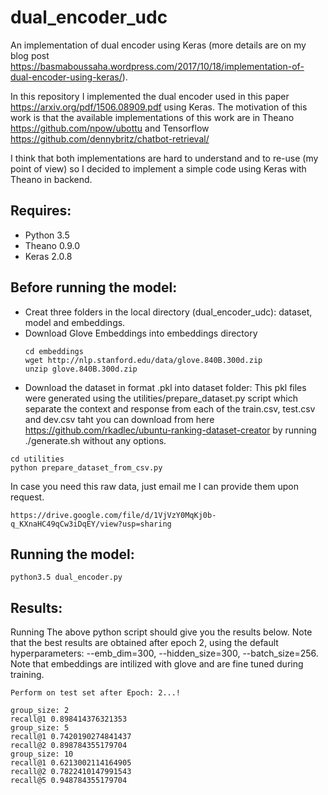 # dual_encoder_udc
An implementation of dual encoder using Keras (more details are on my blog post https://basmaboussaha.wordpress.com/2017/10/18/implementation-of-dual-encoder-using-keras/).

In this repository I implemented the dual encoder used in this paper https://arxiv.org/pdf/1506.08909.pdf using Keras. The motivation of this work is that the available implementations of this work are in Theano https://github.com/npow/ubottu and Tensorflow https://github.com/dennybritz/chatbot-retrieval/ 

I think that both implementations are hard to understand and to re-use (my point of view) so I decided to implement a simple code using Keras with Theano in backend.

## Requires:
* Python 3.5
* Theano 0.9.0
* Keras 2.0.8

## Before running the model:
* Creat three folders in the local directory (dual_encoder_udc): dataset, model and embeddings.
* Download Glove Embeddings into embeddings directory 
  ```
  cd embeddings
  wget http://nlp.stanford.edu/data/glove.840B.300d.zip
  unzip glove.840B.300d.zip
  ```
* Download the dataset in format .pkl into dataset folder: This pkl files were generated using the utilities/prepare_dataset.py script which separate the context and response from each of the train.csv, test.csv and dev.csv taht you can download from here https://github.com/rkadlec/ubuntu-ranking-dataset-creator by running ./generate.sh without any options.
```
cd utilities
python prepare_dataset_from_csv.py
```
In case you need this raw data, just email me I can provide them upon request.

  ```
  https://drive.google.com/file/d/1VjVzY0MqKj0b-q_KXnaHC49qCw3iDqEY/view?usp=sharing
  ```

## Running the model:
```
python3.5 dual_encoder.py
```
## Results:
Running The above python script should give you the results below. Note that the best results are obtained after epoch 2, using the default hyperparameters: --emb_dim=300, --hidden_size=300, --batch_size=256. Note that embeddings are intilized with glove and are fine tuned during training.

```
Perform on test set after Epoch: 2...!

group_size: 2
recall@1 0.898414376321353
group_size: 5
recall@1 0.7420190274841437
recall@2 0.898784355179704
group_size: 10
recall@1 0.6213002114164905
recall@2 0.7822410147991543
recall@5 0.948784355179704
```
